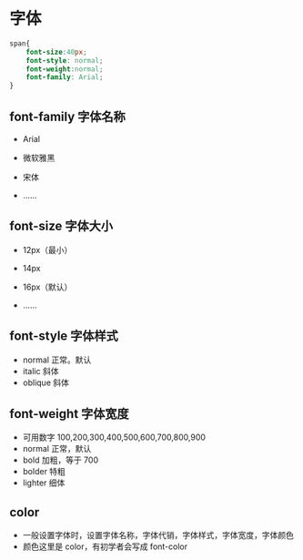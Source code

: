 # 字体

```css
span{
    font-size:40px;
    font-style: normal;
    font-weight:normal;
    font-family: Arial;
}
```



## font-family 字体名称

- Arial

- 微软雅黑

- 宋体

- ......

    

## font-size 字体大小

- 12px（最小）

- 14px

- 16px（默认）

- ......

    

## font-style 字体样式

- normal 正常。默认
- italic 斜体
- oblique 斜体



## font-weight 字体宽度

- 可用数字 100,200,300,400,500,600,700,800,900
- normal  正常，默认
- bold 加粗，等于 700
- bolder 特粗
- lighter 细体



## color

- 一般设置字体时，设置字体名称，字体代销，字体样式，字体宽度，字体颜色
- 颜色这里是 color，有初学者会写成 font-color

